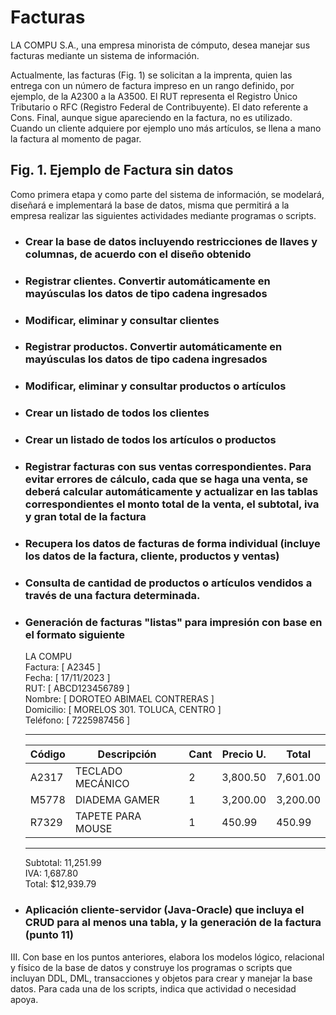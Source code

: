 # Facturas
LA COMPU S.A., una empresa minorista de cómputo, desea manejar sus facturas mediante un sistema de información.

Actualmente, las facturas (Fig. 1) se solicitan a la imprenta, quien las entrega con un número de factura impreso en un rango definido, por ejemplo, de la A2300 a la A3500. El RUT representa el Registro Único Tributario o RFC (Registro Federal de Contribuyente). El dato referente a Cons. Final, aunque sigue apareciendo en la factura, no es utilizado. Cuando un cliente adquiere por ejemplo uno más artículos, se llena a mano la factura al momento de pagar.


## Fig. 1. Ejemplo de Factura sin datos
Como primera etapa y como parte del sistema de información, se modelará, diseñará e implementará la base de datos, misma que permitirá a la empresa realizar las siguientes actividades mediante programas o scripts.

* ### Crear la base de datos incluyendo restricciones de llaves y columnas, de acuerdo con el diseño obtenido
* ### Registrar clientes. Convertir automáticamente en mayúsculas los datos de tipo cadena ingresados
* ### Modificar, eliminar y consultar clientes
* ### Registrar productos. Convertir automáticamente en mayúsculas los datos de tipo cadena ingresados
* ### Modificar, eliminar y consultar productos o artículos
* ### Crear un listado de todos los clientes
* ### Crear un listado de todos los artículos o productos
* ### Registrar facturas con sus ventas correspondientes. Para evitar errores de cálculo, cada que se haga una venta, se deberá calcular automáticamente y actualizar en las tablas correspondientes el monto total de la venta, el subtotal, iva y gran total de la factura
* ### Recupera los datos de facturas de forma individual (incluye los datos de la factura, cliente, productos y ventas)
* ### Consulta de cantidad de productos o artículos vendidos a través de una factura determinada.
* ### Generación de facturas "listas" para impresión con base en el formato siguiente

    LA COMPU  
    Factura:   [ A2345 ]  
    Fecha:     [ 17/11/2023 ]  
    RUT:       [ ABCD123456789 ]  
    Nombre:    [ DOROTEO ABIMAEL CONTRERAS ]  
    Domicilio: [ MORELOS 301. TOLUCA, CENTRO ]  
    Teléfono:  [ 7225987456 ]  

    ----------------------------------------------------------

    | Código | Descripción        | Cant | Precio U. | Total   |
    |--------|--------------------|------|-----------|---------|
    | A2317  | TECLADO MECÁNICO   | 2    | 3,800.50  | 7,601.00|
    | M5778  | DIADEMA GAMER      | 1    | 3,200.00  | 3,200.00|
    | R7329  | TAPETE PARA MOUSE  | 1    | 450.99    | 450.99  |

    ----------------------------------------------------------

    Subtotal: 11,251.99  
    IVA: 1,687.80  
    Total: $12,939.79  
                                         
* ### Aplicación cliente-servidor (Java-Oracle) que incluya el CRUD para al menos una tabla, y la generación de la factura (punto 11)

III. Con base en los puntos anteriores, elabora los modelos lógico, relacional y físico de la base de datos y construye los programas o scripts que incluyan DDL, DML, transacciones y objetos para crear y manejar la base datos. Para cada una de los scripts, indica que actividad o necesidad apoya.
